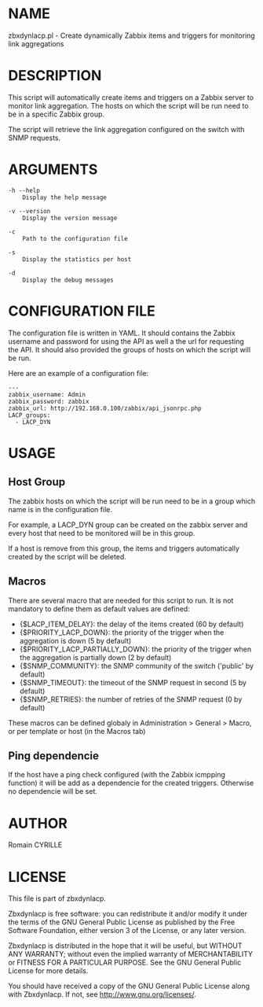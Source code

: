 # NAME
zbxdynlacp.pl - Create dynamically Zabbix items and triggers for monitoring link aggregations

# DESCRIPTION
This script will automatically create items and triggers on a Zabbix server to monitor link aggregation. The hosts on which the script will be run need to be in a specific Zabbix group. 

The script will retrieve the link aggregation configured on the switch with SNMP requests.
    
# ARGUMENTS
    -h --help
        Display the help message

    -v --version
        Display the version message

    -c
        Path to the configuration file

    -s
        Display the statistics per host

    -d
        Display the debug messages

# CONFIGURATION FILE
The configuration file is written in YAML. It should contains the Zabbix username and password for using the API as well a the url for requesting the API. It should also provided the groups of hosts on which the script will be run.

Here are an example of a configuration file:
```
---
zabbix_username: Admin
zabbix_password: zabbix
zabbix_url: http://192.168.0.100/zabbix/api_jsonrpc.php
LACP_groups:
  - LACP_DYN
```

# USAGE

## Host Group
The zabbix hosts on which the script will be run need to be in a group which name is in the configuration file. 

For example, a LACP_DYN group can be created on the zabbix server and every host that need to be monitored will be in this group.

If a host is remove from this group, the items and triggers automatically created by the script will be deleted.

## Macros
There are several macro that are needed for this script to run. It is not mandatory to define them as default values are defined: 
* {$LACP_ITEM_DELAY}: the delay of the items created (60 by default)
* {$PRIORITY_LACP_DOWN}: the priority of the trigger when the aggregation is down (5 by default)
* {$PRIORITY_LACP_PARTIALLY_DOWN}: the priority of the trigger when the aggregation is partially down (2 by default)
* {$SNMP_COMMUNITY}: the SNMP community of the switch ('public' by default)
* {$SNMP_TIMEOUT}: the timeout of the SNMP request in second (5 by default)
* {$SNMP_RETRIES}: the number of retries of the SNMP request (0 by default)

These macros can be defined globaly in Administration > General > Macro, or per template or host (in the Macros tab)

## Ping dependencie
If the host have a ping check configured (with the Zabbix icmpping function) it will be add as a dependencie for the created triggers. Otherwise no dependencie will be set.


# AUTHOR
Romain CYRILLE

# LICENSE
This file is part of zbxdynlacp.

Zbxdynlacp is free software: you can redistribute it and/or modify it
under the terms of the GNU General Public License as published by the
Free Software Foundation, either version 3 of the License, or any later
version.

Zbxdynlacp is distributed in the hope that it will be useful, but
WITHOUT ANY WARRANTY; without even the implied warranty of
MERCHANTABILITY or FITNESS FOR A PARTICULAR PURPOSE. See the GNU General
Public License for more details.

You should have received a copy of the GNU General Public License along
with Zbxdynlacp. If not, see <http://www.gnu.org/licenses/>.
